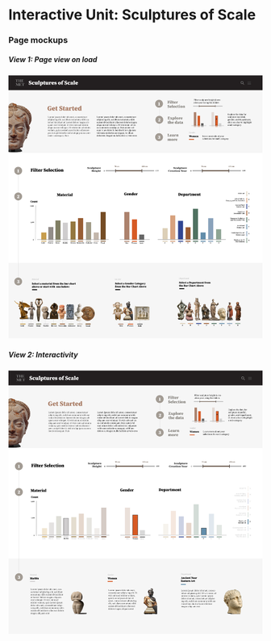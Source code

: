# Interactive Unit: Sculptures of Scale
### Page mockups

##### View 1: Page view on load
![art board 1](images/met_sculptures-01.png)


##### View 2: Interactivity
![art board 2](images/met_sculptures-02.png)
